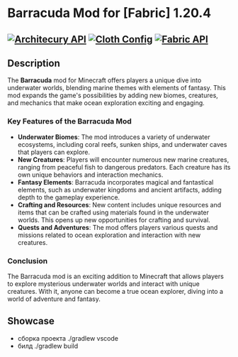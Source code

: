# Barracuda Mod for [Fabric] 1.20.4

[![Architecury API](https://img.shields.io/badge/Architectury%20API-REQUIRED-1?style=for-the-badge&labelColor=black&color=gold)](https://www.curseforge.com/minecraft/mc-mods/architectury-api)
[![Cloth Config](https://img.shields.io/badge/Cloth%20Config-REQUIRED-1?style=for-the-badge&labelColor=black&color=gold)](https://www.curseforge.com/minecraft/mc-mods/cloth-config)
[![Fabric API](https://img.shields.io/badge/Fabric%20API-REQUIRED%20for%20Fabric-1?style=for-the-badge&labelColor=black&color=gold)](https://www.curseforge.com/minecraft/mc-mods/fabric-api)
---

## Description

The **Barracuda** mod for Minecraft offers players a unique dive into underwater worlds, blending marine themes with elements of fantasy. This mod expands the game's possibilities by adding new biomes, creatures, and mechanics that make ocean exploration exciting and engaging.

### Key Features of the Barracuda Mod
- **Underwater Biomes**: The mod introduces a variety of underwater ecosystems, including coral reefs, sunken ships, and underwater caves that players can explore.
- **New Creatures**: Players will encounter numerous new marine creatures, ranging from peaceful fish to dangerous predators. Each creature has its own unique behaviors and interaction mechanics.
- **Fantasy Elements**: Barracuda incorporates magical and fantastical elements, such as underwater kingdoms and ancient artifacts, adding depth to the gameplay experience.
- **Crafting and Resources**: New content includes unique resources and items that can be crafted using materials found in the underwater worlds. This opens up new opportunities for crafting and survival.
- **Quests and Adventures**: The mod offers players various quests and missions related to ocean exploration and interaction with new creatures.

### Conclusion
The Barracuda mod is an exciting addition to Minecraft that allows players to explore mysterious underwater worlds and interact with unique creatures. With it, anyone can become a true ocean explorer, diving into a world of adventure and fantasy.

## Showcase

- сборка проекта ./gradlew vscode
- билд ./gradlew build 